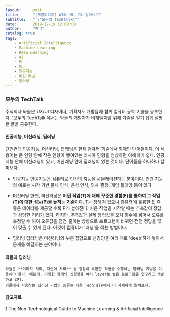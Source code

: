 ```yaml
---
layout:     post
title:      "[개발이야기] AI와 ML, DL 알아보기"
subtitle:   " \"모두의 TechTalk\""
date:       2019-12-19 12:00:00
author:     "예띠"
catalog: true
tags:
    - Artificial Intelligence
    - Machine Learning
    - Deep Learning
    - AI
    - ML
    - DL
    - 인공지능
    - 머신 러닝
    - 딥러닝
---
```


### 모두의 TechTalk

주식회사 와들은 UX/UI 디자이너, 기획자도 개발팀과 함께 컴퓨터 공학 기술을 공부한다. '모두의 TechTalk'에서는 와들의 개발자가 비개발자를 위해 기술을 알기 쉽게 설명한 글을 공유한다.

#### 인공지능, 머신러닝, 딥러닝

단언컨대 인공지능, 머신러닝, 딥러닝은 현재 컴퓨터 기술에서 화제인 단어들이다. 이 세 용어는 큰 인형 안에 작은 인형이 쌓여있는 러시아 인형을 연상하면 이해하기 쉽다. 인공지능 안에 머신러닝이 있고, 머신러닝 안에 딥러닝이 있는 것이다. 단어들을 하나하나 살펴보자.

- 인공지능
    인공지능은 컴퓨터로 인간의 지능을 시뮬레이션하는 분야이다. 인간 지능의 예로는 시각 기반 물체 인식, 음성 인식, 의사 결정, 게임 플레잉 등이 있다.

- 머신러닝
    한편, 머신러닝은 **어떤 작업(T)에 대해 꾸준한 경험(E)를 통하여 그 작업(T)에 대한 성능(P)을 높히는 기술**이다. T는 정해져 있으니 컴퓨터에 훌륭한 E, 즉 좋은 데이터를 제공할 수록 P가 높아진다. 처음 작업을 시작할 때는 추측값이 정답과 상당한 거리가 있다. 하지만, 추측값과 실제 정답값을 오차 함수에 넣어서 오류를 측정할 수 하여 오류값을 점점 줄이는 방향으로 프로그램이 바뀌면 점점 정답을 많이 맞출 수 있게 된다. 이것이 컴퓨터가 '러닝'을 하는 방법이다.

- 딥러닝
    딥러닝은 머신러닝의 부분 집합으로 신경망을 여러 개로 'deep'하게 쌓아서 문제를 해결하는 분야이다.

#### 와들과 딥러닝  

    와들은 **이미지 처리, 자연어 처리** 등 굉장히 복잡한 작업을 수행하는 딥러닝 기법을 이용해야 한다. 때문에, 다양한 형태의 신경망을 여러 layer로 쌓은 프로그램을 연구하고 개발하고 있다.  
    와들에서 사용하는 딥러닝 기법의 종류는 다음 TechTalk에서 더 자세하게 알아보자.

#### 참고자료

[1](https://machinelearnings.co/a-humans-guide-to-machine-learning-e179f43b67a0) The Non-Technological Guide to Machine Learning & Artificial Intelligence